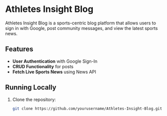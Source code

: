 # Athletes Insight Blog

Athletes Insight Blog is a sports-centric blog platform that allows users to sign in with Google, post community messages, and view the latest sports news.

## Features
- **User Authentication** with Google Sign-In
- **CRUD Functionality** for posts
- **Fetch Live Sports News** using News API

## Running Locally
1. Clone the repository:
   ```sh
   git clone https://github.com/yourusername/Athletes-Insight-Blog.git
